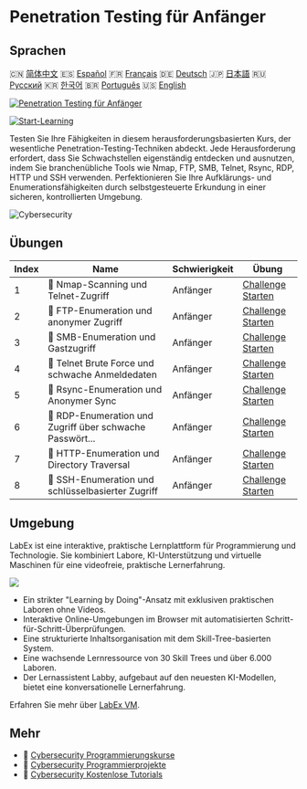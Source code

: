 # Penetration Testing für Anfänger

## Sprachen

🇨🇳 [简体中文](README_zh.md) 🇪🇸 [Español](README_es.md) 🇫🇷 [Français](README_fr.md) 🇩🇪 [Deutsch](README_de.md) 🇯🇵 [日本語](README_ja.md) 🇷🇺 [Русский](README_ru.md) 🇰🇷 [한국어](README_ko.md) 🇧🇷 [Português](README_pt.md) 🇺🇸 [English](README.md) 

[![Penetration Testing für Anfänger](https://cover-creator.labex.io/penetration-testing-for-beginners.png?lang=de)](https://labex.io/de/courses/penetration-testing-for-beginners)

[![Start-Learning](https://img.shields.io/badge/Start-Learning-whitesmoke?style=for-the-badge)](https://labex.io/de/courses/penetration-testing-for-beginners)

Testen Sie Ihre Fähigkeiten in diesem herausforderungsbasierten Kurs, der wesentliche Penetration-Testing-Techniken abdeckt. Jede Herausforderung erfordert, dass Sie Schwachstellen eigenständig entdecken und ausnutzen, indem Sie branchenübliche Tools wie Nmap, FTP, SMB, Telnet, Rsync, RDP, HTTP und SSH verwenden. Perfektionieren Sie Ihre Aufklärungs- und Enumerationsfähigkeiten durch selbstgesteuerte Erkundung in einer sicheren, kontrollierten Umgebung.

![Cybersecurity](https://img.shields.io/badge/Cybersecurity-whitesmoke?style=for-the-badge&logo=cybersecurity)


## Übungen

|   Index | Name                                                      | Schwierigkeit   | Übung                                                                                                                          |
|---------|-----------------------------------------------------------|-----------------|--------------------------------------------------------------------------------------------------------------------------------|
|       1 | 🎯  Nmap-Scanning und Telnet-Zugriff                      | Anfänger        | <a target='_blank' href='https://labex.io/de/labs/nmap-nmap-scanning-and-telnet-access-596683'>Challenge Starten</a>           |
|       2 | 🎯  FTP-Enumeration und anonymer Zugriff                  | Anfänger        | <a target='_blank' href='https://labex.io/de/labs/linux-ftp-enumeration-and-anonymous-access-596695'>Challenge Starten</a>     |
|       3 | 🎯  SMB-Enumeration und Gastzugriff                       | Anfänger        | <a target='_blank' href='https://labex.io/de/labs/linux-smb-enumeration-and-guest-access-596724'>Challenge Starten</a>         |
|       4 | 🎯  Telnet Brute Force und schwache Anmeldedaten          | Anfänger        | <a target='_blank' href='https://labex.io/de/labs/linux-telnet-brute-force-and-weak-credentials-596726'>Challenge Starten</a>  |
|       5 | 🎯  Rsync-Enumeration und Anonymer Sync                   | Anfänger        | <a target='_blank' href='https://labex.io/de/labs/linux-rsync-enumeration-and-anonymous-sync-596723'>Challenge Starten</a>     |
|       6 | 🎯  RDP-Enumeration und Zugriff über schwache Passwört... | Anfänger        | <a target='_blank' href='https://labex.io/de/labs/linux-rdp-enumeration-and-weak-password-access-596722'>Challenge Starten</a> |
|       7 | 🎯  HTTP-Enumeration und Directory Traversal              | Anfänger        | <a target='_blank' href='https://labex.io/de/labs/linux-http-enumeration-and-directory-traversal-596721'>Challenge Starten</a> |
|       8 | 🎯  SSH-Enumeration und schlüsselbasierter Zugriff        | Anfänger        | <a target='_blank' href='https://labex.io/de/labs/linux-ssh-enumeration-and-key-based-access-596725'>Challenge Starten</a>     |

## Umgebung

LabEx ist eine interaktive, praktische Lernplattform für Programmierung und Technologie. Sie kombiniert Labore, KI-Unterstützung und virtuelle Maschinen für eine videofreie, praktische Lernerfahrung.

![](https://tutorial-screenshot.getvm.io/images/vm-1725247253.png)

- Ein strikter "Learning by Doing"-Ansatz mit exklusiven praktischen Laboren ohne Videos.
- Interaktive Online-Umgebungen im Browser mit automatisierten Schritt-für-Schritt-Überprüfungen.
- Eine strukturierte Inhaltsorganisation mit dem Skill-Tree-basierten System.
- Eine wachsende Lernressource von 30 Skill Trees und über 6.000 Laboren.
- Der Lernassistent Labby, aufgebaut auf den neuesten KI-Modellen, bietet eine konversationelle Lernerfahrung.

Erfahren Sie mehr über [LabEx VM](https://support.labex.io/using-labex/virtual-machine).

## Mehr

- 🔗 [Cybersecurity Programmierungskurse](https://github.com/labex-labs/awesome-programming-courses)
- 🔗 [Cybersecurity Programmierprojekte](https://github.com/labex-labs/awesome-programming-projects)
- 🔗 [Cybersecurity Kostenlose Tutorials](https://github.com/labex-labs/cybersecurity-free-tutorials)

